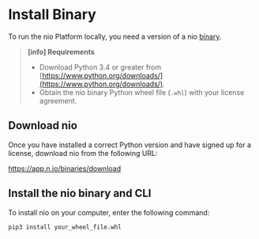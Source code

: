 # Install Binary

To run the nio Platform locally, you need a version of a nio [binary](/binaries).

>**[info] Requirements**
>
>* Download Python 3.4 or greater from [https://www.python.org/downloads/](https://www.python.org/downloads/).
>* Obtain the nio binary Python wheel file (`.whl`) with your license agreement.

## Download nio

Once you have installed a correct Python version and have signed up for a license, download nio from the following URL:

https://app.n.io/binaries/download

## Install the nio binary and CLI

To install nio on your computer, enter the following command:
```
pip3 install your_wheel_file.whl
```
